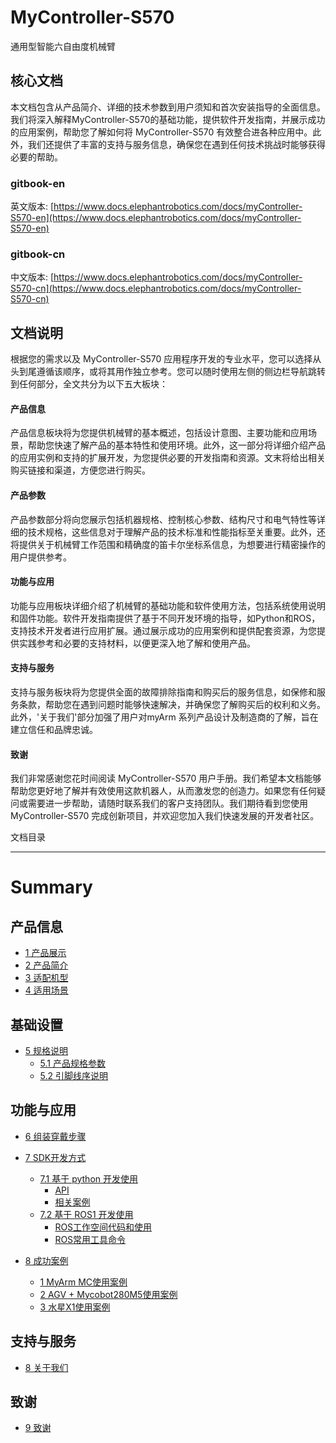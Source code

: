 # MyController-S570
通用型智能六自由度机械臂

核心文档
---

本文档包含从产品简介、详细的技术参数到用户须知和首次安装指导的全面信息。我们将深入解释MyController-S570的基础功能，提供软件开发指南，并展示成功的应用案例，帮助您了解如何将 MyController-S570 有效整合进各种应用中。此外，我们还提供了丰富的支持与服务信息，确保您在遇到任何技术挑战时能够获得必要的帮助。
### gitbook-en
英文版本: [https://www.docs.elephantrobotics.com/docs/myController-S570-en](https://www.docs.elephantrobotics.com/docs/myController-S570-en)
### gitbook-cn
中文版本: [https://www.docs.elephantrobotics.com/docs/myController-S570-cn](https://www.docs.elephantrobotics.com/docs/myController-S570-cn)

文档说明
---

根据您的需求以及 MyController-S570 应用程序开发的专业水平，您可以选择从头到尾遵循该顺序，或将其用作独立参考。您可以随时使用左侧的侧边栏导航跳转到任何部分，全文共分为以下五大板块：

#### 产品信息
产品信息板块将为您提供机械臂的基本概述，包括设计意图、主要功能和应用场景，帮助您快速了解产品的基本特性和使用环境。此外，这一部分将详细介绍产品的应用实例和支持的扩展开发，为您提供必要的开发指南和资源。文末将给出相关购买链接和渠道，方便您进行购买。

#### 产品参数
产品参数部分将向您展示包括机器规格、控制核心参数、结构尺寸和电气特性等详细的技术规格，这些信息对于理解产品的技术标准和性能指标至关重要。此外，还将提供关于机械臂工作范围和精确度的笛卡尔坐标系信息，为想要进行精密操作的用户提供参考。

#### 功能与应用
功能与应用板块详细介绍了机械臂的基础功能和软件使用方法，包括系统使用说明和固件功能。软件开发指南提供了基于不同开发环境的指导，如Python和ROS，支持技术开发者进行应用扩展。通过展示成功的应用案例和提供配套资源，为您提供实践参考和必要的支持材料，以便更深入地了解和使用产品。

#### 支持与服务
支持与服务板块将为您提供全面的故障排除指南和购买后的服务信息，如保修和服务条款，帮助您在遇到问题时能够快速解决，并确保您了解购买后的权利和义务。此外，'关于我们'部分加强了用户对myArm 系列产品设计及制造商的了解，旨在建立信任和品牌忠诚。

#### 致谢
我们非常感谢您花时间阅读 MyController-S570 用户手册。我们希望本文档能够帮助您更好地了解并有效使用这款机器人，从而激发您的创造力。如果您有任何疑问或需要进一步帮助，请随时联系我们的客户支持团队。我们期待看到您使用 MyController-S570 完成创新项目，并欢迎您加入我们快速发展的开发者社区。


文档目录

---


# Summary

## 产品信息
  - [1 产品展示]()
  - [2 产品简介]()
  - [3 适配机型]()
  - [4 适用场景]()

## 基础设置
  - [5 规格说明]()
    - [5.1 产品规格参数]()
    - [5.2 引脚线序说明]()

## 功能与应用
  - [6 组装穿戴步骤](4-FunctionsAndApplications/6-SDKDevelopment/6.1-S570/Wayofwearing.md)
  - [7 SDK开发方式](4-FunctionsAndApplications/6-SDKDevelopment/README.md)
    - [7.1 基于 python 开发使用](4-FunctionsAndApplications/6-SDKDevelopment/5.1-BasedOnPythonDevelopmentAndUse/1_download.md)
      - [API](4-FunctionsAndApplications/6-SDKDevelopment/5.1-BasedOnPythonDevelopmentAndUse/2_API.md)
      - [相关案例](4-FunctionsAndApplications/6-SDKDevelopment/5.1-BasedOnPythonDevelopmentAndUse/3_example.md)
    - [7.2 基于 ROS1 开发使用](4-FunctionsAndApplications/6-SDKDevelopment/5.2-DevelopmentAndUseBasedOnROS1/1_download.md)
      - [ROS工作空间代码和使用](4-FunctionsAndApplications/6-SDKDevelopment/5.2-DevelopmentAndUseBasedOnROS1/2_workcode.md)
      - [ROS常用工具命令](4-FunctionsAndApplications/6-SDKDevelopment/5.2-DevelopmentAndUseBasedOnROS1/3_ROScode.md)

  - [8 成功案例](4-FunctionsAndApplications/7-SuccessfulCases/MC_control.md)
    * [1 MyArm MC使用案例](4-FunctionsAndApplications/7-SuccessfulCases/MC_control.md)
    * [2 AGV + Mycobot280M5使用案例](4-FunctionsAndApplications/7-SuccessfulCases/agv_control.md)
    * [3 水星X1使用案例](4-FunctionsAndApplications/7-SuccessfulCases/x1_control.md)


## 支持与服务

  - [8 关于我们](5-SupportAndService/5-SupportAndService.md)

## 致谢

  - [9 致谢](6-Acknowledgments/6-Acknowledgments.md)
